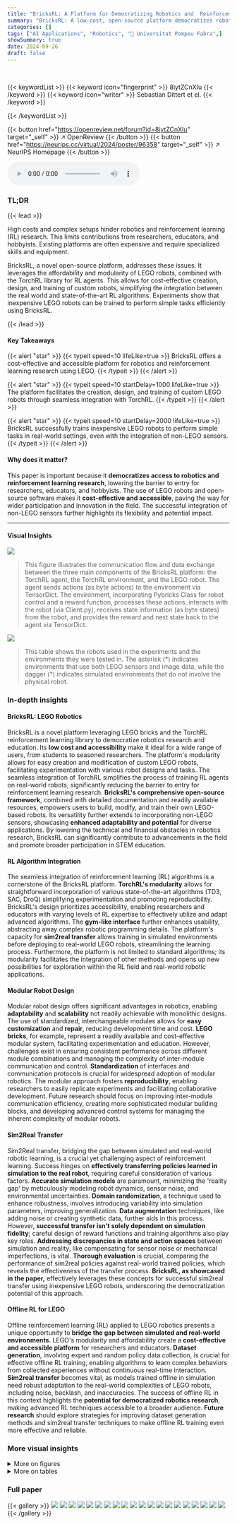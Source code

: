 ```yaml
---
title: "BricksRL: A Platform for Democratizing Robotics and  Reinforcement Learning Research and Education with LEGO"
summary: "BricksRL: A low-cost, open-source platform democratizes robotics and reinforcement learning research using LEGO, enabling accessible real-world experiments."
categories: []
tags: ["AI Applications", "Robotics", "🏢 Universitat Pompeu Fabra",]
showSummary: true
date: 2024-09-26
draft: false
---
```


<br>

{{< keywordList >}}
{{< keyword icon="fingerprint" >}} 8iytZCnXIu {{< /keyword >}}
{{< keyword icon="writer" >}} Sebastian Dittert et el. {{< /keyword >}}
 
{{< /keywordList >}}

{{< button href="https://openreview.net/forum?id=8iytZCnXIu" target="_self" >}}
↗ OpenReview
{{< /button >}}
{{< button href="https://neurips.cc/virtual/2024/poster/96358" target="_self" >}}
↗ NeurIPS Homepage
{{< /button >}}


<audio controls>
    <source src="https://ai-paper-reviewer.com/8iytZCnXIu/podcast.wav" type="audio/wav">
    Your browser does not support the audio element.
</audio>


### TL;DR


{{< lead >}}

High costs and complex setups hinder robotics and reinforcement learning (RL) research.  This limits contributions from researchers, educators, and hobbyists.  Existing platforms are often expensive and require specialized skills and equipment.

BricksRL, a novel open-source platform, addresses these issues. It leverages the affordability and modularity of LEGO robots, combined with the TorchRL library for RL agents.  This allows for cost-effective creation, design, and training of custom robots, simplifying the integration between the real world and state-of-the-art RL algorithms. Experiments show that inexpensive LEGO robots can be trained to perform simple tasks efficiently using BricksRL.

{{< /lead >}}


#### Key Takeaways

{{< alert "star" >}}
{{< typeit speed=10 lifeLike=true >}} BricksRL offers a cost-effective and accessible platform for robotics and reinforcement learning research using LEGO. {{< /typeit >}}
{{< /alert >}}

{{< alert "star" >}}
{{< typeit speed=10 startDelay=1000 lifeLike=true >}} The platform facilitates the creation, design, and training of custom LEGO robots through seamless integration with TorchRL. {{< /typeit >}}
{{< /alert >}}

{{< alert "star" >}}
{{< typeit speed=10 startDelay=2000 lifeLike=true >}} BricksRL successfully trains inexpensive LEGO robots to perform simple tasks in real-world settings, even with the integration of non-LEGO sensors. {{< /typeit >}}
{{< /alert >}}

#### Why does it matter?
This paper is important because it **democratizes access to robotics and reinforcement learning research**, lowering the barrier to entry for researchers, educators, and hobbyists.  The use of LEGO robots and open-source software makes it **cost-effective and accessible**, paving the way for wider participation and innovation in the field. The successful integration of non-LEGO sensors further highlights its flexibility and potential impact.

------
#### Visual Insights



![](https://ai-paper-reviewer.com/8iytZCnXIu/figures_1_1.jpg)

> This figure illustrates the communication flow and data exchange between the three main components of the BricksRL platform: the TorchRL agent, the TorchRL environment, and the LEGO robot.  The agent sends actions (as byte actions) to the environment via TensorDict. The environment, incorporating Pybricks Class for robot control and a reward function, processes these actions, interacts with the robot (via Client.py), receives state information (as byte states) from the robot, and provides the reward and next state back to the agent via TensorDict.





![](https://ai-paper-reviewer.com/8iytZCnXIu/tables_5_1.jpg)

> This table shows the robots used in the experiments and the environments they were tested in.  The asterisk (*) indicates environments that use both LEGO sensors and image data, while the dagger (†) indicates simulated environments that do not involve the physical robot.





### In-depth insights


#### BricksRL: LEGO Robotics
BricksRL is a novel platform leveraging LEGO bricks and the TorchRL reinforcement learning library to democratize robotics research and education.  Its **low cost and accessibility** make it ideal for a wide range of users, from students to seasoned researchers.  The platform's modularity allows for easy creation and modification of custom LEGO robots, facilitating experimentation with various robot designs and tasks. The seamless integration of TorchRL simplifies the process of training RL agents on real-world robots, significantly reducing the barrier to entry for reinforcement learning research. **BricksRL's comprehensive open-source framework**, combined with detailed documentation and readily available resources, empowers users to build, modify, and train their own LEGO-based robots.  Its versatility further extends to incorporating non-LEGO sensors, showcasing **enhanced adaptability and potential** for diverse applications. By lowering the technical and financial obstacles in robotics research, BricksRL can significantly contribute to advancements in the field and promote broader participation in STEM education.

#### RL Algorithm Integration
The seamless integration of reinforcement learning (RL) algorithms is a cornerstone of the BricksRL platform.  **TorchRL's modularity** allows for straightforward incorporation of various state-of-the-art algorithms (TD3, SAC, DroQ) simplifying experimentation and promoting reproducibility.  BricksRL's design prioritizes accessibility, enabling researchers and educators with varying levels of RL expertise to effectively utilize and adapt advanced algorithms. The **gym-like interface** further enhances usability, abstracting away complex robotic programming details.  The platform's capacity for **sim2real transfer** allows training in simulated environments before deploying to real-world LEGO robots, streamlining the learning process. Furthermore, the platform is not limited to standard algorithms; its modularity facilitates the integration of other methods and opens up new possibilities for exploration within the RL field and real-world robotic applications.

#### Modular Robot Design
Modular robot design offers significant advantages in robotics, enabling **adaptability** and **scalability** not readily achievable with monolithic designs.  The use of standardized, interchangeable modules allows for **easy customization** and **repair**, reducing development time and cost.  **LEGO bricks**, for example, represent a readily available and cost-effective modular system, facilitating experimentation and education.  However, challenges exist in ensuring consistent performance across different module combinations and managing the complexity of inter-module communication and control.  **Standardization** of interfaces and communication protocols is crucial for widespread adoption of modular robotics.  The modular approach fosters **reproducibility**, enabling researchers to easily replicate experiments and facilitating collaborative development.  Future research should focus on improving inter-module communication efficiency, creating more sophisticated modular building blocks, and developing advanced control systems for managing the inherent complexity of modular robots.

#### Sim2Real Transfer
Sim2Real transfer, bridging the gap between simulated and real-world robotic learning, is a crucial yet challenging aspect of reinforcement learning.  Success hinges on **effectively transferring policies learned in simulation to the real robot**, requiring careful consideration of various factors.  **Accurate simulation models** are paramount, minimizing the 'reality gap' by meticulously modeling robot dynamics, sensor noise, and environmental uncertainties.  **Domain randomization**, a technique used to enhance robustness, involves introducing variability into simulation parameters, improving generalization. **Data augmentation** techniques, like adding noise or creating synthetic data, further aids in this process.  However, **successful transfer isn't solely dependent on simulation fidelity**; careful design of reward functions and training algorithms also play key roles.  **Addressing discrepancies in state and action spaces** between simulation and reality, like compensating for sensor noise or mechanical imperfections, is vital.  **Thorough evaluation** is crucial, comparing the performance of sim2real policies against real-world trained policies, which reveals the effectiveness of the transfer process.  **BricksRL, as showcased in the paper,** effectively leverages these concepts for successful sim2real transfer using inexpensive LEGO robots, underscoring the democratization potential of this approach.

#### Offline RL for LEGO
Offline reinforcement learning (RL) applied to LEGO robotics presents a unique opportunity to **bridge the gap between simulated and real-world environments**.  LEGO's modularity and affordability create a **cost-effective and accessible platform** for researchers and educators.  **Dataset generation**, involving expert and random policy data collection, is crucial for effective offline RL training, enabling algorithms to learn complex behaviors from collected experiences without continuous real-time interaction.  **Sim2real transfer** becomes vital, as models trained offline in simulation need robust adaptation to the real-world complexities of LEGO robots, including noise, backlash, and inaccuracies.  The success of offline RL in this context highlights the **potential for democratized robotics research**, making advanced RL techniques accessible to a broader audience.  **Future research** should explore strategies for improving dataset generation methods and sim2real transfer techniques to make offline RL training even more effective and reliable.


### More visual insights

<details>
<summary>More on figures
</summary>


![](https://ai-paper-reviewer.com/8iytZCnXIu/figures_3_1.jpg)

> This figure shows three different LEGO robots used in the experiments described in the paper.  (a) shows a simple two-wheeled robot, (b) shows a quadrupedal walking robot, and (c) shows a robotic arm. These robots represent a range of complexity and demonstrate the versatility of the BricksRL platform for building and controlling various robotic designs.


![](https://ai-paper-reviewer.com/8iytZCnXIu/figures_6_1.jpg)

> This figure shows the training performance of the 2Wheeler robot on two different tasks: RunAway-v0 and Spinning-v0.  The left subplot (RunAway-v0) illustrates the reward obtained by four different reinforcement learning algorithms (Random, SAC, TD3, DroQ) over 40 training episodes.  It shows the average reward with shaded standard deviation areas. The right subplot (Spinning-v0) displays the same information but over 15 episodes for the Spinning-v0 task.  The figure visually demonstrates the learning progress of the algorithms on each task and allows a comparison of their performance.


![](https://ai-paper-reviewer.com/8iytZCnXIu/figures_7_1.jpg)

> This figure compares the training performance of different reinforcement learning algorithms (Random, SAC, TD3, DroQ) on two environments for the Walker robot: the real-world Walker-v0 environment and its simulated counterpart, WalkerSim-v0.  The x-axis represents the episode number, and the y-axis shows the reward obtained during training. Shaded areas indicate the standard deviation across multiple training runs.  The figure illustrates the learning curves of each algorithm, highlighting their performance in both real-world and simulated scenarios, and how they compare against a random baseline.


![](https://ai-paper-reviewer.com/8iytZCnXIu/figures_8_1.jpg)

> This figure shows the training performance comparison of different reinforcement learning algorithms (Random, SAC, TD3, DroQ) for the RoboArm robot in two environments: the real-world RoboArm-v0 and the simulated RoboArmSim-v0.  For each environment and algorithm, three plots are presented: reward, final error (the difference between the robot's final pose and the target pose at the end of each episode), and episode steps (the number of steps taken to complete each episode). The shaded areas represent the standard deviation across multiple training runs.


![](https://ai-paper-reviewer.com/8iytZCnXIu/figures_8_2.jpg)

> This figure displays the training performance of the RoboArm robot within the RoboArm_mixed-v0 environment.  The left subplot shows the reward obtained across training episodes for four different reinforcement learning algorithms (Random, SAC, TD3, DroQ).  The right subplot shows the number of episode steps taken to reach the target location for each algorithm. The shaded areas represent the standard deviation across multiple trials for each algorithm. This figure demonstrates the algorithms' learning curves and how quickly each method converges (or fails to converge) on the task, which integrates both motor angle controls and a webcam image for more complex decision-making compared to the simpler robot setups.


![](https://ai-paper-reviewer.com/8iytZCnXIu/figures_20_1.jpg)

> This figure compares the performance of the DroQ algorithm on the Walker-v0 task using two different communication frequencies: 11 Hz and 2 Hz.  The plot shows the reward obtained over 70 episodes. It demonstrates that a lower communication frequency (2 Hz) leads to faster and more stable convergence, potentially due to the effect being similar to frame skipping in RL, which simplifies decision-making.


![](https://ai-paper-reviewer.com/8iytZCnXIu/figures_20_2.jpg)

> This figure shows the results of the RunAway-v0 task.  The left subplot (a) displays the final distance achieved by three different reinforcement learning algorithms (SAC, TD3, DroQ) over multiple episodes. The shaded area represents the standard deviation. The right subplot (b) shows the mean action taken by each algorithm over the same episodes. Again, the shaded area represents the standard deviation.  This illustrates the different strategies adopted by each algorithm to maximize the distance travelled while avoiding hitting a wall. 


</details>




<details>
<summary>More on tables
</summary>


![](https://ai-paper-reviewer.com/8iytZCnXIu/tables_5_2.jpg)
> This table presents the mean and standard deviation of the evaluation rewards obtained for four different reinforcement learning algorithms (TD3, SAC, DroQ) and a random policy.  The results are averaged across five evaluation episodes and five different random seeds for each algorithm. The table shows the performance of each algorithm on different robotic tasks and environments described in the paper, allowing for a comparison of their effectiveness.  Note that the environments are also grouped by robot type.

![](https://ai-paper-reviewer.com/8iytZCnXIu/tables_6_1.jpg)
> This table presents the success rates of different reinforcement learning algorithms (TD3, SAC, DroQ, and a random policy) on two RoboArm tasks: RoboArm-v0 (using only LEGO sensors) and RoboArm-mixed-v0 (incorporating a webcam).  Success is measured by reaching the goal position within a time limit. The table also shows results for agents pre-trained in a simulated environment (RoboArmSim-v0), highlighting the potential of sim-to-real transfer.

![](https://ai-paper-reviewer.com/8iytZCnXIu/tables_8_1.jpg)
> This table presents the mean and standard deviation of the evaluation rewards obtained for different reinforcement learning algorithms (TD3, SAC, DroQ) and a random policy.  The results are based on experiments conducted across five evaluation episodes and five different random seeds, providing a measure of the algorithms' performance and variability.

![](https://ai-paper-reviewer.com/8iytZCnXIu/tables_12_1.jpg)
> This table shows the specifications for actions and observations used in the RunAway-v0 environment.  Actions consist of a single motor control value (ranging from -1 to 1), and observations consist of left and right motor angles (0.0 to 360.0 degrees), pitch angle (-90.0 to 90.0 degrees), roll angle (-90.0 to 90.0 degrees), and distance from an ultrasonic sensor (0.0 to 2000.0 mm).

![](https://ai-paper-reviewer.com/8iytZCnXIu/tables_13_1.jpg)
> This table details the specifications for actions and observations within the Spinning-v0 environment.  It shows the minimum and maximum values for each parameter, including left and right motor angles, pitch and roll angles (obtained from the robot's IMU), angular velocity (wz), and the direction of rotation.  The action space is continuous, defined by two floating-point values representing the rotation angles applied to the left and right motors. Note that the values are initially within the [-1,1] range, then transformed to [-100, 100] before being applied to the motors.

![](https://ai-paper-reviewer.com/8iytZCnXIu/tables_14_1.jpg)
> This table details the specifications for actions and observations within the Walker-v0 environment.  For actions, it lists the motor controls (left front, right front, left back, right back) and their ranges.  The observation section lists the motor angles, pitch, roll, and distance readings and their associated ranges.  These specifications define the input and output data exchanged between the RL agent and the simulated environment during training.

![](https://ai-paper-reviewer.com/8iytZCnXIu/tables_15_1.jpg)
> This table details the specifications for actions and observations within the RoboArm-v0 environment.  For actions, it lists the type of motor (rotation, low, high, grab), its numerical index, and the minimum and maximum values. For observations, it shows the motor angles (current and goal) and their corresponding ranges for each motor type.

![](https://ai-paper-reviewer.com/8iytZCnXIu/tables_16_1.jpg)
> This table presents the specifications for actions and observations in the RoboArm-mixed-v0 environment.  Actions consist of three continuous values controlling the rotation, low, and high motors. Observations include these three motor angles and an image observation with dimensions (64, 64).  The minimum and maximum values for each specification are given.

![](https://ai-paper-reviewer.com/8iytZCnXIu/tables_21_1.jpg)
> This table lists the hyperparameters used for training the three reinforcement learning agents: DroQ, SAC, and TD3.  The parameters include learning rate, batch size, UTD ratio (for DroQ only), prefill episodes, number of cells in the network, gamma, soft update epsilon, alpha initial (for SAC only), whether alpha is fixed, normalization method, dropout rate, buffer size, and exploration noise (for TD3 only). These hyperparameters were used to fine-tune the model and may affect the final results of the experiment.

![](https://ai-paper-reviewer.com/8iytZCnXIu/tables_21_2.jpg)
> This table summarizes the statistics of the datasets used in the experiments.  For each task (Walker-v0, RoboArm-v0, RunAway-v0, Spinning-v0), it shows the mean reward obtained by an expert policy, the number of expert transitions collected, the number of random transitions collected and the number of episodes used in data collection. This provides information on the quality of the datasets and the amount of data available for training reinforcement learning models.

![](https://ai-paper-reviewer.com/8iytZCnXIu/tables_22_1.jpg)
> This table lists the hyperparameters used for training three offline reinforcement learning algorithms: Behavior Cloning (BC), Implicit Q-Learning (IQL), and Conservative Q-Learning (CQL).  It shows the settings for parameters such as learning rate, batch size, number of cells in the network architecture, gamma (discount factor), soft update epsilon, loss function, temperature (for IQL and CQL),  expectile (for IQL), minimum and maximum Q-weight,  whether deterministic backup and the use of Lagrange were applied, and other regularization parameters.  These hyperparameters were used to tune the performance of each algorithm during offline training.

![](https://ai-paper-reviewer.com/8iytZCnXIu/tables_22_2.jpg)
> This table shows the robots used in the experiments and their corresponding environments.  It indicates whether each environment uses the actual robot or a simulation, and highlights those utilizing additional LEGO sensors (marked with *) or incorporating image data as observations. The dagger symbol (†) denotes that only a simulation of the robot was used for training in that environment.

</details>




### Full paper

{{< gallery >}}
<img src="https://ai-paper-reviewer.com/8iytZCnXIu/1.png" class="grid-w50 md:grid-w33 xl:grid-w25" />
<img src="https://ai-paper-reviewer.com/8iytZCnXIu/2.png" class="grid-w50 md:grid-w33 xl:grid-w25" />
<img src="https://ai-paper-reviewer.com/8iytZCnXIu/3.png" class="grid-w50 md:grid-w33 xl:grid-w25" />
<img src="https://ai-paper-reviewer.com/8iytZCnXIu/4.png" class="grid-w50 md:grid-w33 xl:grid-w25" />
<img src="https://ai-paper-reviewer.com/8iytZCnXIu/5.png" class="grid-w50 md:grid-w33 xl:grid-w25" />
<img src="https://ai-paper-reviewer.com/8iytZCnXIu/6.png" class="grid-w50 md:grid-w33 xl:grid-w25" />
<img src="https://ai-paper-reviewer.com/8iytZCnXIu/7.png" class="grid-w50 md:grid-w33 xl:grid-w25" />
<img src="https://ai-paper-reviewer.com/8iytZCnXIu/8.png" class="grid-w50 md:grid-w33 xl:grid-w25" />
<img src="https://ai-paper-reviewer.com/8iytZCnXIu/9.png" class="grid-w50 md:grid-w33 xl:grid-w25" />
<img src="https://ai-paper-reviewer.com/8iytZCnXIu/10.png" class="grid-w50 md:grid-w33 xl:grid-w25" />
<img src="https://ai-paper-reviewer.com/8iytZCnXIu/11.png" class="grid-w50 md:grid-w33 xl:grid-w25" />
<img src="https://ai-paper-reviewer.com/8iytZCnXIu/12.png" class="grid-w50 md:grid-w33 xl:grid-w25" />
<img src="https://ai-paper-reviewer.com/8iytZCnXIu/13.png" class="grid-w50 md:grid-w33 xl:grid-w25" />
<img src="https://ai-paper-reviewer.com/8iytZCnXIu/14.png" class="grid-w50 md:grid-w33 xl:grid-w25" />
<img src="https://ai-paper-reviewer.com/8iytZCnXIu/15.png" class="grid-w50 md:grid-w33 xl:grid-w25" />
<img src="https://ai-paper-reviewer.com/8iytZCnXIu/16.png" class="grid-w50 md:grid-w33 xl:grid-w25" />
<img src="https://ai-paper-reviewer.com/8iytZCnXIu/17.png" class="grid-w50 md:grid-w33 xl:grid-w25" />
<img src="https://ai-paper-reviewer.com/8iytZCnXIu/18.png" class="grid-w50 md:grid-w33 xl:grid-w25" />
<img src="https://ai-paper-reviewer.com/8iytZCnXIu/19.png" class="grid-w50 md:grid-w33 xl:grid-w25" />
<img src="https://ai-paper-reviewer.com/8iytZCnXIu/20.png" class="grid-w50 md:grid-w33 xl:grid-w25" />
{{< /gallery >}}
